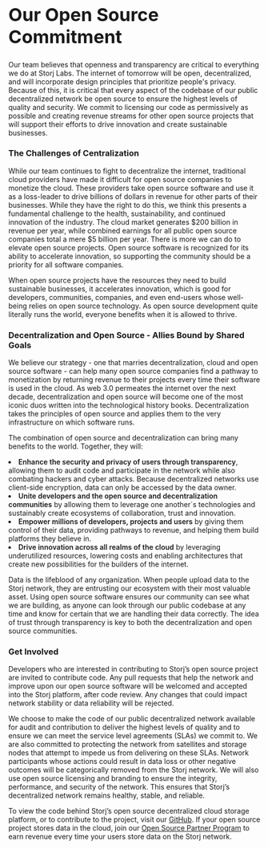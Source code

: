 ---
---
<h1 class="title" style="font-size:36px;">Our Open Source Commitment</h1>
<p class="text-center">Our team believes that openness and transparency are critical to everything we do at Storj Labs. The internet of tomorrow will be open, decentralized, and will incorporate design principles that prioritize people's privacy. Because of this, it is critical that every aspect of the codebase of our public decentralized network be open source to ensure the highest levels of quality and security. We commit to licensing our code as permissively as possible and creating revenue streams for other open source projects that will support their efforts to drive innovation and create sustainable businesses. </p>
<div class="spacer50"></div>
<div style="text-align:left">
<h3>The Challenges of Centralization</h3>

<p>While our team continues to fight to decentralize the internet, traditional cloud providers have made it difficult for open source companies to monetize the cloud. These providers take open source software and use it as a loss-leader to drive billions of dollars in revenue for other parts of their businesses. While they have the right to do this, we think this presents a fundamental challenge to the health, sustainability, and continued innovation of the industry. The cloud market generates $200 billion in revenue per year, while combined earnings for all public open source companies total a mere $5 billion per year. There is more we can do to elevate open source projects. Open source software is recognized for its ability to accelerate innovation, so supporting the community should be a priority for all software companies.</p>

<div class="spacer10"></div>

<p>When open source projects have the resources they need to build sustainable businesses, it accelerates innovation, which is good for developers, communities, companies, and even end-users whose well-being relies on open source technology. As open source development quite literally runs the world, everyone benefits when it is allowed to thrive. </p>

<div class="spacer5"></div>

<h3>Decentralization and Open Source - Allies Bound by Shared Goals</h3>

<p>We believe our strategy - one that marries decentralization, cloud and open source software - can help many open source companies find a pathway to monetization by returning revenue to their projects every time their software is used in the cloud. As web 3.0 permeates the internet over the next decade, decentralization and open source will become one of the most iconic duos written into the technological history books. Decentralization takes the principles of open source and applies them to the very infrastructure on which software runs.</p>

<div class="spacer10"></div>

<p>The combination of open source and decentralization can bring many benefits to the world. Together, they will:</p>

<div class="spacer15"></div>

<li><span style="font-weight:600;">Enhance the security and privacy of users through transparency</span>, allowing them to audit code and participate in the network while also combating hackers and cyber attacks. Because decentralized networks use client-side encryption, data can only be accessed by the data owner.</li>
<div class="spacer15"></div>
<li><span style="font-weight:600;">Unite developers and the open source and decentralization communities</span> by allowing them to leverage one another´s technologies and sustainably create ecosystems of collaboration, trust and innovation.</li>
<div class="spacer15"></div>
<li><span style="font-weight:600;">Empower millions of developers, projects and users</span> by giving them control of their data, providing pathways to revenue, and helping them build platforms they believe in.</li>
<div class="spacer15"></div>
<li><span style="font-weight:600;">Drive innovation across all realms of the cloud</span> by leveraging underutilized resources, lowering costs and enabling architectures that create new possibilities for the builders of the internet.</li>

<div class="spacer25"></div>

<p>Data is the lifeblood of any organization. When people upload data to the Storj network, they are entrusting our ecosystem with their most valuable asset. Using open source software ensures our community can see what we are building, as anyone can look through our public codebase at any time and know for certain that we are handling their data correctly. The idea of trust through transparency is key to both the decentralization and open source communities. </p>


<div class="spacer5"></div>

<h3>Get Involved</h3>

<P>Developers who are interested in contributing to Storj’s open source project are invited to contribute code. Any pull requests that help the network and improve upon our open source software will be welcomed and accepted into the Storj platform, after code review. Any changes that could impact network stability or data reliability will be rejected. </P>
<div class="spacer5"></div>
<P>We choose to make the code of our public decentralized network available for audit and contribution to deliver the highest levels of quality and to ensure we can meet the service level agreements (SLAs) we commit to. We are also committed to protecting the network from satellites and storage nodes that attempt to impede us from delivering on these SLAs. Network participants whose actions could result in data loss or other negative outcomes will be categorically removed from the Storj network. We will also use open source licensing and branding to ensure the integrity, performance, and security of the network. This ensures that Storj’s decentralized network remains healthy, stable, and reliable. </P>
<div class="spacer5"></div>
<P>To view the code behind Storj’s open source decentralized cloud storage platform, or to contribute to the project, visit our <a href="https://github.com/storj/storj">GitHub</a>. If your open source project stores data in the cloud, join our <a href="/partners/">Open Source Partner Program</a> to earn revenue every time your users store data on the Storj network.</P>